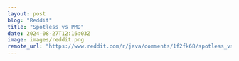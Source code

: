 ```yaml
---
layout: post
blog: "Reddit"
title: "Spotless vs PMD"
date: 2024-08-27T12:16:03Z
image: images/reddit.png
remote_url: "https://www.reddit.com/r/java/comments/1f2fk68/spotless_vs_pmd/"
---
```


